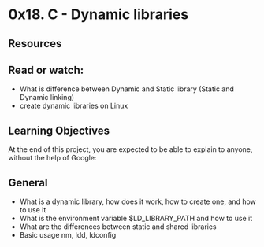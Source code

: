 # 0x18. C - Dynamic libraries

## Resources
## Read or watch:

* What is difference between Dynamic and Static library (Static and Dynamic linking)
* create dynamic libraries on Linux
## Learning Objectives
At the end of this project, you are expected to be able to explain to anyone, without the help of Google:

## General
* What is a dynamic library, how does it work, how to create one, and how to use it
* What is the environment variable $LD_LIBRARY_PATH and how to use it
* What are the differences between static and shared libraries
* Basic usage nm, ldd, ldconfig
